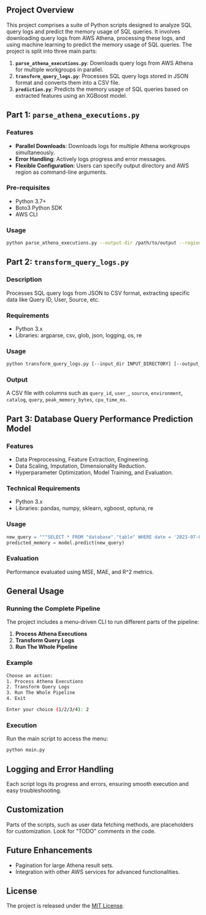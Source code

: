 ## Project Overview

This project comprises a suite of Python scripts designed to analyze SQL query logs and predict the memory usage of SQL queries. It involves downloading query logs from AWS Athena, processing these logs, and using machine learning to predict the memory usage of SQL queries. The project is split into three main parts:

1. **`parse_athena_executions.py`**: Downloads query logs from AWS Athena for multiple workgroups in parallel.
2. **`transform_query_logs.py`**: Processes SQL query logs stored in JSON format and converts them into a CSV file.
3. **`prediction.py`**: Predicts the memory usage of SQL queries based on extracted features using an XGBoost model.

## Part 1: `parse_athena_executions.py`

### Features

- **Parallel Downloads**: Downloads logs for multiple Athena workgroups simultaneously.
- **Error Handling**: Actively logs progress and error messages.
- **Flexible Configuration**: Users can specify output directory and AWS region as command-line arguments.

### Pre-requisites

- Python 3.7+
- Boto3 Python SDK
- AWS CLI

### Usage

```bash
python parse_athena_executions.py --output-dir /path/to/output --region-name us-west-2
```

## Part 2: `transform_query_logs.py`

### Description

Processes SQL query logs from JSON to CSV format, extracting specific data like Query ID, User, Source, etc.

### Requirements

- Python 3.x
- Libraries: argparse, csv, glob, json, logging, os, re

### Usage

```bash
python transform_query_logs.py [--input_dir INPUT_DIRECTORY] [--output_file OUTPUT_CSV_FILE]
```

### Output

A CSV file with columns such as `query_id`, `user_`, `source`, `environment`, `catalog`, `query`, `peak_memory_bytes`, `cpu_time_ms`.

## Part 3: Database Query Performance Prediction Model

### Features

- Data Preprocessing, Feature Extraction, Engineering.
- Data Scaling, Imputation, Dimensionality Reduction.
- Hyperparameter Optimization, Model Training, and Evaluation.

### Technical Requirements

- Python 3.x
- Libraries: pandas, numpy, sklearn, xgboost, optuna, re

### Usage

```python
new_query = """SELECT * FROM "database"."table" WHERE date = '2023-07-07';"""
predicted_memory = model.predict(new_query)
```

### Evaluation

Performance evaluated using MSE, MAE, and R^2 metrics.

## General Usage

### Running the Complete Pipeline

The project includes a menu-driven CLI to run different parts of the pipeline:

1. **Process Athena Executions**
2. **Transform Query Logs**
3. **Run The Whole Pipeline**

### Example

```bash
Choose an action:
1. Process Athena Executions
2. Transform Query Logs
3. Run The Whole Pipeline
4. Exit

Enter your choice (1/2/3/4): 2
```

### Execution

Run the main script to access the menu:

```bash
python main.py
```

## Logging and Error Handling

Each script logs its progress and errors, ensuring smooth execution and easy troubleshooting.

## Customization

Parts of the scripts, such as user data fetching methods, are placeholders for customization. Look for "TODO" comments in the code.

## Future Enhancements

- Pagination for large Athena result sets.
- Integration with other AWS services for advanced functionalities.

## License

The project is released under the [MIT License](https://opensource.org/licenses/MIT).
